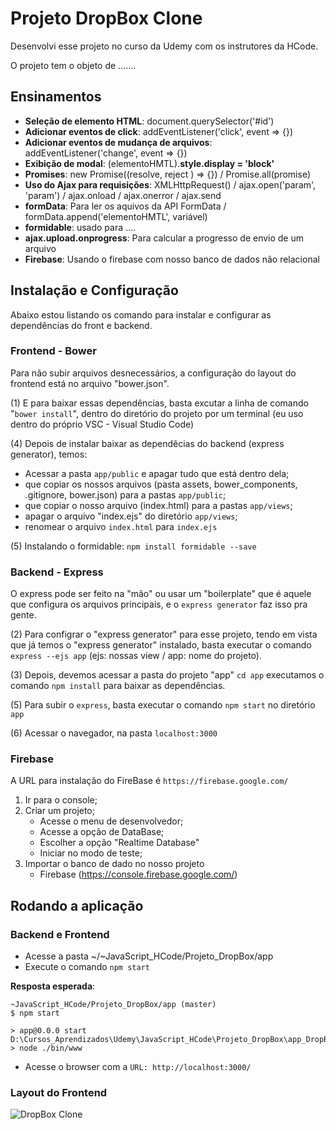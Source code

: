 # Projeto DropBox Clone

Desenvolvi esse projeto no curso da Udemy com os instrutores da HCode.

O projeto tem o objeto de .......

## Ensinamentos

 - <b>Seleção de elemento HTML</b>: document.querySelector('#id')
 - <b>Adicionar eventos de click</b>: addEventListener('click', event => {})
 - <b>Adicionar eventos de mudança de arquivos</b>: addEventListener('change', event => {})
 - <b>Exibição de modal</b>: (elementoHMTL).<b>style.display = 'block'</b>
 - <b>Promises</b>: new Promise((resolve, reject ) => {}) / Promise.all(promise)
 - <b>Uso do Ajax para requisições</b>: XMLHttpRequest() /  ajax.open('param', 'param') / ajax.onload / ajax.onerror / ajax.send
 - <b>formData</b>: Para ler os aquivos da API FormData / formData.append('elementoHMTL', variável)
 - <b>formidable</b>: usado para .... 
 - <b>ajax.upload.onprogress</b>: Para calcular a progresso de envio de um arquivo
 - <b>Firebase</b>: Usando o firebase com nosso banco de dados não relacional

## Instalação e Configuração 

Abaixo estou listando os comando para instalar e configurar as dependências do front e backend.

### Frontend - Bower

Para não subir arquivos desnecessários, a configuração do layout do frontend está no arquivo "bower.json". 

(1) E para baixar essas dependências, basta excutar a linha de comando "`bower install`", dentro do diretório do projeto por um terminal (eu uso dentro do próprio VSC - Visual Studio Code)

(4) Depois de instalar baixar as dependêcias do backend (express generator), temos:

  - Acessar a pasta `app/public` e apagar tudo que está dentro dela;
  - que copiar os nossos arquivos (pasta assets, bower_components, .gitignore, bower.json) para a pastas `app/public`;
  - que copiar o nosso arquivo (index.html) para a pastas `app/views`;
  - apagar o arquivo "index.ejs" do diretório `app/views`;
  - renomear o arquivo `index.html` para `index.ejs`
  
 (5) Instalando o formidable: `npm install formidable --save`

### Backend - Express

O express pode ser feito na "mão" ou usar um "boilerplate" que é aquele que configura os arquivos principais, e o `express generator` faz isso pra gente.

(2) Para configrar o "express generator" para esse projeto, tendo em vista que já temos o "express generator" instalado, basta executar o comando `express --ejs app` (ejs: nossas view / app: nome do projeto).

(3) Depois, devemos acessar a pasta do projeto "app" `cd app` executamos o comando `npm install` para baixar as dependências.

(5) Para subir o `express`, basta executar o comando `npm start` no diretório `app`

(6) Acessar o navegador, na pasta `localhost:3000`

### Firebase

A URL para instalação do FireBase é  `https://firebase.google.com/`

1. Ir para o console;
2. Criar um projeto;
   - Acesse o menu de desenvolvedor;
   - Acesse a opção de DataBase;
   - Escolher a opção "Realtime Database"
   - Iniciar no modo de teste;
3. Importar o banco de dado no nosso projeto
   - Firebase (https://console.firebase.google.com/)
 
## Rodando a aplicação

### Backend e Frontend

 - Acesse a pasta ~/~JavaScript_HCode/Projeto_DropBox/app
 - Execute o comando `npm start`
  
<b>Resposta esperada</b>:
```
~JavaScript_HCode/Projeto_DropBox/app (master)
$ npm start

> app@0.0.0 start D:\Cursos_Aprendizados\Udemy\JavaScript_HCode\Projeto_DropBox\app_DropBox\app
> node ./bin/www
```
- Acesse o browser com a `URL: http://localhost:3000/`

### Layout do Frontend
![DropBox Clone](https://firebasestorage.googleapis.com/v0/b/hcode-com-br.appspot.com/o/DropBoxClone.jpg?alt=media&token=d59cad0c-440d-4516-88f2-da904b9bb443)

